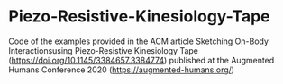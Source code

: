 # Piezo-Resistive-Kinesiology-Tape
Code of the examples provided in the ACM article Sketching On-Body Interactionsusing Piezo-Resistive Kinesiology Tape (https://doi.org/10.1145/3384657.3384774) published at the Augmented Humans Conference 2020 (https://augmented-humans.org/)
